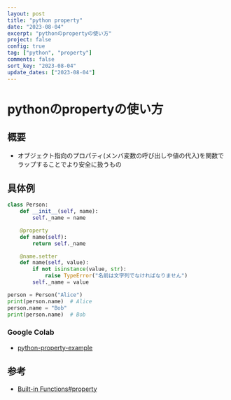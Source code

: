 ```yaml
---
layout: post
title: "python property"
date: "2023-08-04"
excerpt: "pythonのpropertyの使い方"
project: false
config: true
tag: ["python", "property"]
comments: false
sort_key: "2023-08-04"
update_dates: ["2023-08-04"]
---
```


# pythonのpropertyの使い方

## 概要
 - オブジェクト指向のプロパティ(メンバ変数の呼び出しや値の代入)を関数でラップすることでより安全に扱うもの

## 具体例

```python
class Person:
    def __init__(self, name):
        self._name = name

    @property
    def name(self):
        return self._name

    @name.setter
    def name(self, value):
        if not isinstance(value, str):
            raise TypeError("名前は文字列でなければなりません")
        self._name = value

person = Person("Alice")
print(person.name)  # Alice
person.name = "Bob"
print(person.name)  # Bob
```

### Google Colab
 - [python-property-example](https://colab.research.google.com/drive/1X5f21fXMTxm0IANk27E-H29M4BsOIjkE?usp=sharing)

## 参考
 - [Built-in Functions#property](https://docs.python.org/3/library/functions.html#property)
